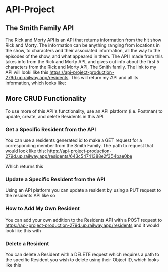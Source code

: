 # API-Project

## The Smith Family API
The Rick and Morty API is an API that returns information from the hit show Rick and Morty. The information can be anything ranging from locations in the show, to characters and their associated information, all the way to the episodes of the show, and what appeared in them. The API I made from this takes info from the Rick and Morty API, and gives out info about the first 5 characters from the Rick and Morty API, The Smith family. The link to my API will looki like this https://api-project-production-279d.up.railway.app/residents. This will return my API and all its information, which looks like:


## More CRUD Functionality
To use more of this API's functionality, use an API platform (i.e. Postman) to update, create, and delete Residents in this API.
### Get a Specific Resident from the API
You can use a residents generated id to make a GET request for a corresponding member from the Smith Family. The path to request that would look like this: https://api-project-production-279d.up.railway.app/residents/643c54741388e2f354bae0be

Which returns this

### Update a Specific Resident from the API
Using an API platform you can update a resident by using a PUT request to the residents API like so
### How to Add My Own Resident
You can add your own addition to the Residents API with a POST request to https://api-project-production-279d.up.railway.app/residents and it would look like this with


### Delete a Resident
You can delete a Resident with a DELETE request which requires a path to the specific Resident you wish to delete using their Object ID, which looks like this